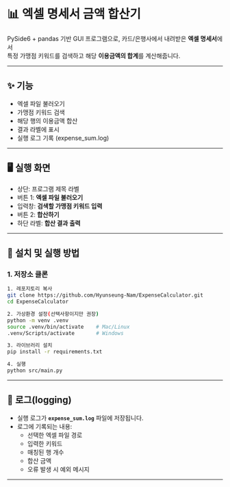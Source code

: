 # 📊 엑셀 명세서 금액 합산기

PySide6 + pandas 기반 GUI 프로그램으로, 카드/은행사에서 내려받은 **엑셀 명세서**에서  
특정 가맹점 키워드를 검색하고 해당 **이용금액의 합계**를 계산해줍니다.  

---

## ✨ 기능
- 엑셀 파일 불러오기
- 가맹점 키워드 검색
- 해당 행의 이용금액 합산
- 결과 라벨에 표시
- 실행 로그 기록 (expense_sum.log)

---

## 🖥️ 실행 화면
- 상단: 프로그램 제목 라벨
- 버튼 1: **엑셀 파일 불러오기**
- 입력창: **검색할 가맹점 키워드 입력**
- 버튼 2: **합산하기**
- 하단 라벨: **합산 결과 출력**

---

## 🚀 설치 및 실행 방법

### 1. 저장소 클론
```bash
1. 레포지토리 복사
git clone https://github.com/Hyunseung-Nam/ExpenseCalculator.git
cd ExpenseCalculator

2. 가상환경 설정(선택사항이지만 권장)
python -m venv .venv
source .venv/bin/activate    # Mac/Linux
.venv/Scripts/activate       # Windows

3. 라이브러리 설치
pip install -r requirements.txt

4. 실행
python src/main.py
```

---

## 📝 로그(logging)

- 실행 로그가 **`expense_sum.log`** 파일에 저장됩니다.    
- 로그에 기록되는 내용:  
  - 선택한 엑셀 파일 경로  
  - 입력한 키워드  
  - 매칭된 행 개수  
  - 합산 금액  
  - 오류 발생 시 예외 메시지

---
